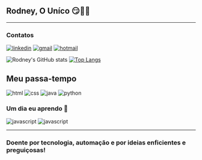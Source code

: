 ## Rodney, O Uníco 😏🤣💡
<hr>

### Contatos

[![linkedin](https://img.shields.io/badge/RODkedIn-0077B5?style=for-the-badge&logo=linkedin&logoColor=white)](https://www.linkedin.com/in/rodney-furtado/)
[![gmail](https://img.shields.io/badge/RODmail-D14836?style=for-the-badge&logo=gmail&logoColor=white)](https://mail.google.com/mail/u/0/?tab=rm&ogbl#inbox?compose=GTvVlcSMScXmKhjzNFtPHpGnhjGqwbzprFsmDFJWdvKwnfccStvjWmWfDwTwflvKKclxmfGgpNbrL)
[![hotmail](https://img.shields.io/badge/RODlook-0078D4?style=for-the-badge&logo=microsoftoutlook&logoColor=white)](https://outlook.live.com/mail/0/inbox/id/AQQkADAwATZiZmYAZC1kOTJkLWEzZTQtMDACLTAwCgAQAKkhlBmA3%2BxCrubOzdGBBlE%3D)

![Rodney's GitHub stats](https://github-readme-stats.vercel.app/api?username=RodneyAssis&show_icons=true&theme=dracula)
[![Top Langs](https://github-readme-stats.vercel.app/api/top-langs/?username=RodneyAssis&layout=compact)](https://github.com/RodneyAssis/github-readme-stats)

## Meu passa-tempo
<div style="display: inline_block">
    <img aling="center" alt=html src="https://img.shields.io/badge/HTML5😊-E34F26?style=for-the-badge&logo=html5&logoColor=white">
    <img aling="center" alt=css src="https://img.shields.io/badge/CSS3😂-1572B6?style=for-the-badge&logo=css3&logoColor=white">
    <img aling="center" alt=java src="https://img.shields.io/badge/Java🤪-ED8B00?style=for-the-badge&logo=openjdk&logoColor=white">
    <img aling="center" alt=python src="	https://img.shields.io/badge/Python💙-14354C?style=for-the-badge&logo=python&logoColor=white">
</div>

### Um dia eu aprendo 🤣
<div style="display: inline_block">
    <img aling="center" alt=javascript src="https://img.shields.io/badge/JavaScript-323330?style=for-the-badge&logo=javascript&logoColor=F7DF1E">
    <img aling="center" alt=javascript src="https://img.shields.io/badge/C%23-239120?style=for-the-badge&logo=c-sharp&logoColor=white">
</div>
<hr>

### Doente por tecnologia, automação e por ideias enficientes e preguiçosas!
